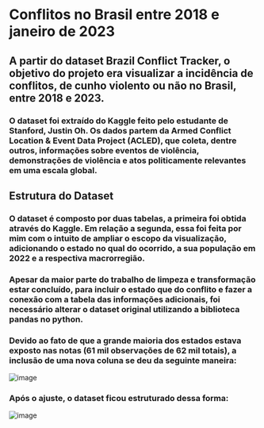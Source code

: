 # Conflitos no Brasil entre 2018 e janeiro de 2023

## A partir do dataset Brazil Conflict Tracker, o objetivo do projeto era visualizar a incidência de conflitos, de cunho violento ou não no Brasil, entre 2018 e 2023.

### O dataset foi extraído do Kaggle feito pelo estudante de Stanford, Justin Oh. Os dados partem da Armed Conflict Location & Event Data Project (ACLED), que coleta, dentre outros, informações sobre eventos de violência, demonstrações de violência e atos politicamente relevantes em uma escala global.

## Estrutura do Dataset

### O dataset é composto por duas tabelas, a primeira foi obtida através do Kaggle. Em relação a segunda, essa foi feita por mim com o intuito de ampliar o escopo da visualização, adicionando o estado no qual do ocorrido, a sua população em 2022 e a  respectiva macrorregião.
### Apesar da maior parte do trabalho de limpeza e transformação estar concluído, para incluir o estado que do conflito e fazer a conexão com a tabela das informações adicionais, foi necessário alterar o dataset original utilizando a biblioteca pandas no python. 
### Devido ao fato de que a grande maioria dos estados estava exposto nas notas (61 mil observações de 62 mil totais), a inclusão de uma nova coluna se deu da seguinte maneira:

![image](https://github.com/user-attachments/assets/7fc97753-014c-40f2-8e1f-fb664708c37a)
### Após o ajuste, o dataset ficou estruturado dessa forma:

![image](https://github.com/user-attachments/assets/a1647e21-16f2-4429-b518-a885b97c4780)



